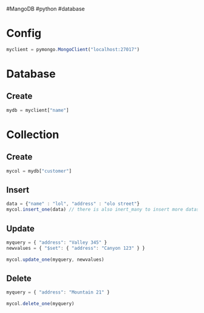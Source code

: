 #MangoDB #python #database 
# Config
```jsx
myclient = pymongo.MongoClient("localhost:27017")
```

# Database
## Create
```jsx
mydb = myclient["name"]
```

# Collection
## Create
```jsx
mycol = mydb["customer"]
```
## Insert
```jsx
data = {"name" : "lol", "address" : "olo street"}
mycol.insert_one(data) // there is also inert_many to insert more datas
```
## Update
```jsx
myquery = { "address": "Valley 345" }  
newvalues = { "$set": { "address": "Canyon 123" } }  
  
mycol.update_one(myquery, newvalues)
```
## Delete
```jsx
myquery = { "address": "Mountain 21" }  
  
mycol.delete_one(myquery)
```